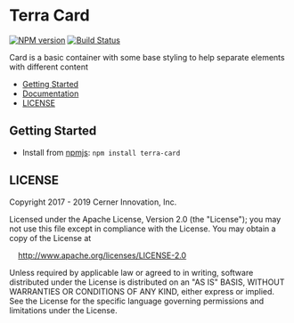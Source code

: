 # Terra Card


[![NPM version](https://badgen.net/npm/v/terra-card)](https://www.npmjs.org/package/terra-card)
[![Build Status](https://badgen.net/travis/cerner/terra-core)](https://travis-ci.org/cerner/terra-core)

Card is a basic container with some base styling to help separate elements with different content

- [Getting Started](#getting-started)
- [Documentation](https://github.com/cerner/terra-core/tree/master/packages/terra-card/docs)
- [LICENSE](#license)

## Getting Started

- Install from [npmjs](https://www.npmjs.com): `npm install terra-card`

## LICENSE

Copyright 2017 - 2019 Cerner Innovation, Inc.

Licensed under the Apache License, Version 2.0 (the "License"); you may not use this file except in compliance with the License. You may obtain a copy of the License at

&nbsp;&nbsp;&nbsp;&nbsp;http://www.apache.org/licenses/LICENSE-2.0

Unless required by applicable law or agreed to in writing, software distributed under the License is distributed on an "AS IS" BASIS, WITHOUT WARRANTIES OR CONDITIONS OF ANY KIND, either express or implied. See the License for the specific language governing permissions and limitations under the License.
